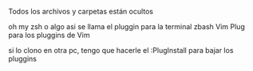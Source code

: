 Todos los archivos y carpetas están ocultos


oh my zsh o algo asi se llama el pluggin para la terminal zbash
Vim Plug para los pluggins de Vim

si lo clono en otra pc, tengo que hacerle el :PlugInstall para bajar los pluggins
